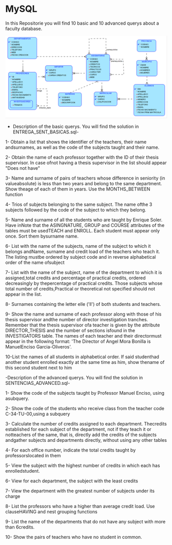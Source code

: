 # MySQL
In this Repositorie you will find 10 basic and 10 advanced querys about a faculty database.

![Alt text](database.PNG)

- Description of the basic querys. You will find the solution in ENTREGA_SENT_BASICAS.sql-

1- Obtain a list that shows the identifier of the teachers, their name andsurnames, as well as the code of the subjects taught and their name.

2- Obtain the name of each professor together with the ID of their thesis supervisor. In case ofnot having a thesis supervisor in the list should appear "Does not have"

3- Name and surname of pairs of teachers whose difference in seniority (in valueabsolute) is less than two years and belong to the same department. Show theage of each of them in    years. Use the MONTHS_BETWEEN function

4- Trios of subjects belonging to the same subject. The name ofthe 3 subjects followed by the code of the subject to which they belong.

5- Name and surname of all the students who are taught by Enrique Soler. Have inNote that the ASINGNATURE, GROUP and COURSE attributes of the tables must be usedTEACH and ENROLL.    Each student must appear only once. Sort them bysurname name.

6- List with the name of the subjects, name of the subject to which it belongs andName, surname and credit load of the teachers who teach it. The listing mustbe ordered by subject    code and in reverse alphabetical order of the name ofsubject

7- List with the name of the subject, name of the department to which it is assigned,total credits and percentage of practical credits, ordered decreasingly by thepercentage of      practical credits. Those subjects whose total number of credits,Practical or theoretical not specified should not appear in the list.

8- Surnames containing the letter elle ('ll') of both students and teachers.

9- Show the name and surname of each professor along with those of his thesis supervisor andthe number of director investigation tranches. Remember that the thesis supervisor ofa    teacher is given by the attribute DIRECTOR_THESIS and the number of sections isfound in the INVESTIGATORS table. The names of each teacher and their directormust appear in the    following format: 'The Director of Angel Mora Bonilla is ManuelEnciso Garcia-Oliveros'.

10-List the names of all students in alphabetical order. If said studenthad another student enrolled exactly at the same time as him, show thename of this second student next to      him

-Description of the advanced querys. You will find the solution in SENTENCIAS_ADVANCED.sql-


1- Show the code of the subjects taught by Professor Manuel Enciso, using asubquery.

2- Show the code of the students who receive class from the teacher code C-34-TU-00,using a subquery

3- Calculate the number of credits assigned to each department. Thecredits established for each subject of the department, not if they teach it or notteachers of the same, that    is, directly add the credits of the subjects andgather subjects and departments directly, without using any other tables

4- For each office number, indicate the total credits taught by professorslocated in them

5- View the subject with the highest number of credits in which each has enrolledstudent.

6- View for each department, the subject with the least credits

7- View the department with the greatest number of subjects under its charge

8- List the professors who have a higher than average credit load. Use clauseHAVING and nest grouping functions

9- List the name of the departments that do not have any subject with more than 6credits.

10- Show the pairs of teachers who have no student in common.
